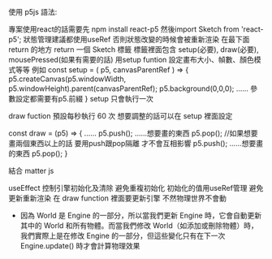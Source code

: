 使用 p5js 語法:

專案使用react的話需要先 npm install react-p5
然後import Sketch from 'react-p5';
狀態管理建議都使用useRef 否則狀態改變的時候會被重新渲染
在最下面 return 的地方 return 一個 Sketch 標籤
標籤裡面包含 setup(必要), draw(必要), mousePressed(如果有需要的話)
用setup funtion 設定畫布大小、幀數、顏色模式等等
例如 
const setup = ( p5, canvasParentRef ) => {
    p5.createCanvas(p5.windowWidth, p5.windowHeight).parent(canvasParentRef);
    p5.background(0,0,0);
    ......
    參數設定都需要有p5.前綴
}
setup 只會執行一次

draw fuction 預設每秒執行 60 次 想要調整的話可以在 setup 裡面設定

const draw = (p5) => {
    ......
    p5.push();
    ......想要畫的東西
    p5.pop();
    //如果想要畫兩個東西以上的話 要用push跟pop隔離 才不會互相影響
    p5.push();
    ......想要畫的東西
    p5.pop();
}

結合 matter js 

useEffect 控制引擎初始化及清除 避免重複初始化
初始化的值用useRef管理 避免更新重新渲染
在 draw function 裡面要更新引擎 不然物理世界不會動

* 因為 World 是 Engine 的一部分，所以當我們更新 Engine 時，它會自動更新其中的 World 和所有物體。而當我們修改 World（如添加或刪除物體）時，我們實際上是在修改 Engine 的一部分，但這些變化只有在下一次 Engine.update() 時才會計算物理效果
